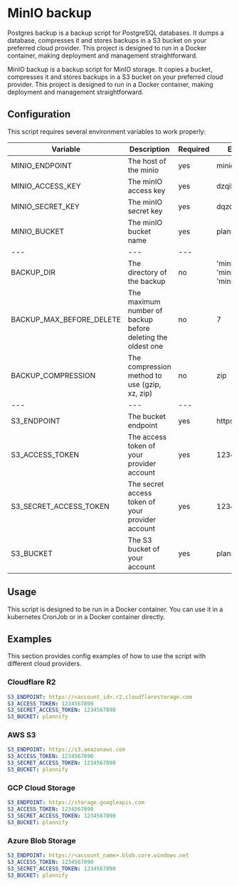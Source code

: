 # MinIO backup

Postgres backup is a backup script for PostgreSQL databases. It dumps a database, compresses it and stores backups in a S3 bucket on your preferred cloud provider. This project is designed to run in a Docker container, making deployment and management straightforward.

MinIO backup is a backup script for MinIO storage. It copies a bucket, compresses it and stores backups in a S3 bucket on your preferred cloud provider. This project is designed to run in a Docker container, making deployment and management straightforward.

## Configuration

This script requires several environment variables to work properly:

| Variable | Description | Required | Example |
| --- | --- | --- | --- |
| MINIO_ENDPOINT | The host of the minio | yes | minio |
| MINIO_ACCESS_KEY | The minIO access key | yes | dzqikdhei |
| MINIO_SECRET_KEY | The minIO secret key | yes | dqzdqbdkdq |
| MINIO_BUCKET | The minIO bucket name | yes | plannify |
| --- | --- | --- |
| BACKUP_DIR | The directory of the backup	 | no | 'minio/daily', 'minio/weekly', 'minio/monthly' |
| BACKUP_MAX_BEFORE_DELETE | The maximum number of backup before deleting the oldest one | no | 7 |
| BACKUP_COMPRESSION | The compression method to use (gzip, xz, zip) | no | zip | 
| --- | --- | --- |
| S3_ENDPOINT | The bucket endpoint | yes | https://... |
| S3_ACCESS_TOKEN | The access token of your provider account | yes | 1234567890 |
| S3_SECRET_ACCESS_TOKEN | The secret access token of your provider account | yes | 1234567890 |
| S3_BUCKET | The S3 bucket of your account | yes | plannify |

## Usage

This script is designed to be run in a Docker container. You can use it in a kubernetes CronJob or in a Docker container directly.

## Examples

This section provides config examples of how to use the script with different cloud providers.

### Cloudflare R2

```yaml
S3_ENDPOINT: https://<account_id>.r2.cloudflarestorage.com
S3_ACCESS_TOKEN: 1234567890
S3_SECRET_ACCESS_TOKEN: 1234567890
S3_BUCKET: plannify
```

### AWS S3

```yaml
S3_ENDPOINT: https://s3.amazonaws.com
S3_ACCESS_TOKEN: 1234567890
S3_SECRET_ACCESS_TOKEN: 1234567890
S3_BUCKET: plannify
```

### GCP Cloud Storage

```yaml
S3_ENDPOINT: https://storage.googleapis.com
S3_ACCESS_TOKEN: 1234567890
S3_SECRET_ACCESS_TOKEN: 1234567890
S3_BUCKET: plannify
```

### Azure Blob Storage

```yaml
S3_ENDPOINT: https://<account_name>.blob.core.windows.net
S3_ACCESS_TOKEN: 1234567890
S3_SECRET_ACCESS_TOKEN: 1234567890
S3_BUCKET: plannify
```